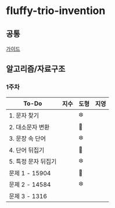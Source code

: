 # fluffy-trio-invention

## 공통
[가이드](./GUIDE.md)

## 알고리즘/자료구조

### 1주차
| To-Do | 지수 | 도형 | 지영 |
| ------- | ------- | ------ | ------ | 
|1. 문자 찾기| | :snowflake: | |
|2. 대소문자 변환| | :hibiscus: | |
|3. 문장 속 단어| | :snowflake: | |
|4. 단어 뒤집기| | :hibiscus: | |
|5. 특정 문자 뒤집기| | :snowflake:| |
|문제 1 - 15904 | | :hibiscus: | |
|문제 2 - 14584 | | :snowflake: | |
|문제 3 - 1316  | | | |
